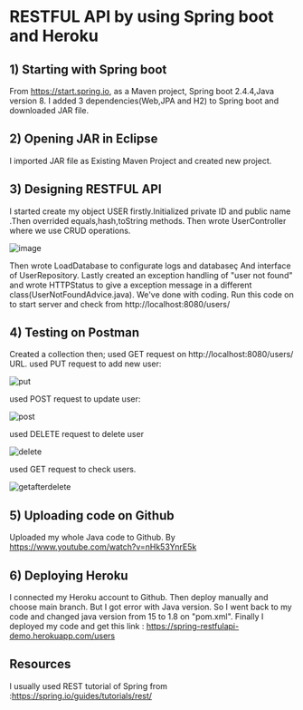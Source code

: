 # RESTFUL API by using Spring boot and Heroku
## 1) Starting with Spring boot
From https://start.spring.io, as a Maven project, Spring boot 2.4.4,Java version 8.
I added 3 dependencies(Web,JPA and H2) to Spring boot and downloaded JAR file.
## 2) Opening JAR in Eclipse
I imported JAR file as Existing Maven Project and created new project.
## 3) Designing RESTFUL API
I started create my object USER firstly.Initialized private ID and public name .Then overrided equals,hash,toString methods.
Then wrote UserController where we use CRUD operations.

![image](https://user-images.githubusercontent.com/70862043/111705531-eb84a780-8851-11eb-8106-a1e4d150cd81.png)

Then wrote LoadDatabase to configurate logs and databaseç
And interface of UserRepository.
Lastly created an exception handling of "user not found" and wrote HTTPStatus to give a exception message in a different class(UserNotFoundAdvice.java).
We've done with coding.
Run this code on to start server and check from http://localhost:8080/users/
## 4) Testing on Postman
Created a collection then;
used GET request on http://localhost:8080/users/ URL.
used PUT request to add new user:

![put](https://user-images.githubusercontent.com/70862043/111706456-63070680-8853-11eb-8f61-4b41cb3473ce.png)

used POST request to update user:

![post](https://user-images.githubusercontent.com/70862043/111706496-73b77c80-8853-11eb-9e39-095e7378c157.png)

used DELETE request to delete user 

![delete](https://user-images.githubusercontent.com/70862043/111706537-82059880-8853-11eb-9541-bbf4240b8c78.png)

used GET request to check users.

![getafterdelete](https://user-images.githubusercontent.com/70862043/111706579-95b0ff00-8853-11eb-9aee-d5ed19855ae3.png)

## 5) Uploading code on Github
Uploaded my whole Java code to Github.
By https://www.youtube.com/watch?v=nHk53YnrE5k

## 6) Deploying Heroku
I connected my Heroku account to Github.
Then deploy manually and choose main branch.
But I got error with Java version.
So I went back to my code and changed java version from 15 to 1.8 on "pom.xml".
Finally I deployed my code and get this link : https://spring-restfulapi-demo.herokuapp.com/users

## Resources
I usually used REST tutorial of Spring
from :https://spring.io/guides/tutorials/rest/
